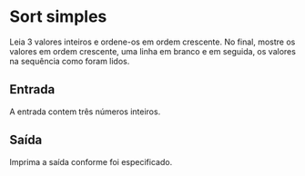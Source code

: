 # Sort simples

Leia 3 valores inteiros e ordene-os em ordem crescente. No final, mostre os valores em ordem crescente, uma linha em branco e em seguida, os valores na sequência como foram lidos.

## Entrada

A entrada contem três números inteiros.

## Saída

Imprima a saída conforme foi especificado.
